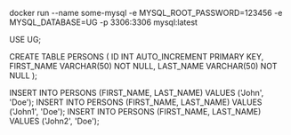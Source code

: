 docker run --name some-mysql -e MYSQL_ROOT_PASSWORD=123456 -e MYSQL_DATABASE=UG -p 3306:3306 mysql:latest



USE UG;

CREATE TABLE PERSONS (
                         ID INT AUTO_INCREMENT PRIMARY KEY,
                         FIRST_NAME VARCHAR(50) NOT NULL,
                         LAST_NAME VARCHAR(50) NOT NULL
);

INSERT INTO PERSONS (FIRST_NAME, LAST_NAME) VALUES ('John', 'Doe');
INSERT INTO PERSONS (FIRST_NAME, LAST_NAME) VALUES ('John1', 'Doe');
INSERT INTO PERSONS (FIRST_NAME, LAST_NAME) VALUES ('John2', 'Doe');
